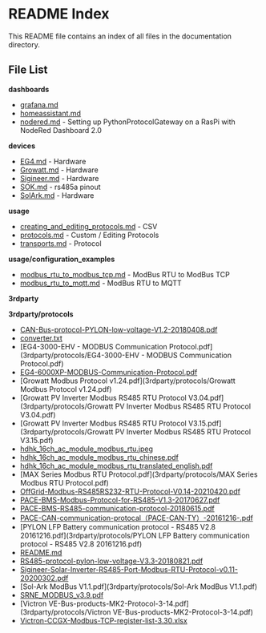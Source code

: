 # README Index

This README file contains an index of all files in the documentation directory.

## File List

**dashboards**


- [grafana.md](dashboards/grafana.md)
- [homeassistant.md](dashboards/homeassistant.md)
- [nodered.md](dashboards/nodered.md) -  Setting up PythonProtocolGateway on a RasPi with NodeRed Dashboard 2.0

**devices**


- [EG4.md](devices/EG4.md) -  Hardware
- [Growatt.md](devices/Growatt.md) -  Hardware
- [Sigineer.md](devices/Sigineer.md) -  Hardware
- [SOK.md](devices/SOK.md) -  rs485a pinout 
- [SolArk.md](devices/SolArk.md) -  Hardware

**usage**


- [creating_and_editing_protocols.md](usage/creating_and_editing_protocols.md) -  CSV
- [protocols.md](usage/protocols.md) -  Custom / Editing Protocols
- [transports.md](usage/transports.md) -  Protocol

**usage/configuration_examples**


- [modbus_rtu_to_modbus_tcp.md](usage/configuration_examples/modbus_rtu_to_modbus_tcp.md) -  ModBus RTU to ModBus TCP
- [modbus_rtu_to_mqtt.md](usage/configuration_examples/modbus_rtu_to_mqtt.md) -  ModBus RTU to MQTT

**3rdparty**


**3rdparty/protocols**


- [CAN-Bus-protocol-PYLON-low-voltage-V1.2-20180408.pdf](3rdparty/protocols/CAN-Bus-protocol-PYLON-low-voltage-V1.2-20180408.pdf)
- [converter.txt](3rdparty/protocols/converter.txt)
- [EG4-3000-EHV - MODBUS Communication Protocol.pdf](3rdparty/protocols/EG4-3000-EHV - MODBUS Communication Protocol.pdf)
- [EG4-6000XP-MODBUS-Communication-Protocol.pdf](3rdparty/protocols/EG4-6000XP-MODBUS-Communication-Protocol.pdf)
- [Growatt Modbus Protocol v1.24.pdf](3rdparty/protocols/Growatt Modbus Protocol v1.24.pdf)
- [Growatt PV Inverter Modbus RS485 RTU Protocol V3.04.pdf](3rdparty/protocols/Growatt PV Inverter Modbus RS485 RTU Protocol V3.04.pdf)
- [Growatt PV Inverter Modbus RS485 RTU Protocol V3.15.pdf](3rdparty/protocols/Growatt PV Inverter Modbus RS485 RTU Protocol V3.15.pdf)
- [hdhk_16ch_ac_module_modbus_rtu.jpeg](3rdparty/protocols/hdhk_16ch_ac_module_modbus_rtu.jpeg)
- [hdhk_16ch_ac_module_modbus_rtu_chinese.pdf](3rdparty/protocols/hdhk_16ch_ac_module_modbus_rtu_chinese.pdf)
- [hdhk_16ch_ac_module_modbus_rtu_translated_english.pdf](3rdparty/protocols/hdhk_16ch_ac_module_modbus_rtu_translated_english.pdf)
- [MAX Series Modbus RTU Protocol.pdf](3rdparty/protocols/MAX Series Modbus RTU Protocol.pdf)
- [OffGrid-Modbus-RS485RS232-RTU-Protocol-V0.14-20210420.pdf](3rdparty/protocols/OffGrid-Modbus-RS485RS232-RTU-Protocol-V0.14-20210420.pdf)
- [PACE-BMS-Modbus-Protocol-for-RS485-V1.3-20170627.pdf](3rdparty/protocols/PACE-BMS-Modbus-Protocol-for-RS485-V1.3-20170627.pdf)
- [PACE-BMS-RS485-communication-protocol-20180615.pdf](3rdparty/protocols/PACE-BMS-RS485-communication-protocol-20180615.pdf)
- [PACE-CAN-communication-protocal（PACE-CAN-TY）-20161216-.pdf](3rdparty/protocols/PACE-CAN-communication-protocal（PACE-CAN-TY）-20161216-.pdf)
- [PYLON LFP Battery communication protocol - RS485 V2.8 20161216.pdf](3rdparty/protocols/PYLON LFP Battery communication protocol - RS485 V2.8 20161216.pdf)
- [README.md](3rdparty/protocols/README.md)
- [RS485-protocol-pylon-low-voltage-V3.3-20180821.pdf](3rdparty/protocols/RS485-protocol-pylon-low-voltage-V3.3-20180821.pdf)
- [Sigineer-Solar-Inverter-RS485-Port-Modbus-RTU-Protocol-v0.11-20200302.pdf](3rdparty/protocols/Sigineer-Solar-Inverter-RS485-Port-Modbus-RTU-Protocol-v0.11-20200302.pdf)
- [Sol-Ark ModBus V1.1.pdf](3rdparty/protocols/Sol-Ark ModBus V1.1.pdf)
- [SRNE_MODBUS_v3.9.pdf](3rdparty/protocols/SRNE_MODBUS_v3.9.pdf)
- [Victron VE-Bus-products-MK2-Protocol-3-14.pdf](3rdparty/protocols/Victron VE-Bus-products-MK2-Protocol-3-14.pdf)
- [Victron-CCGX-Modbus-TCP-register-list-3.30.xlsx](3rdparty/protocols/Victron-CCGX-Modbus-TCP-register-list-3.30.xlsx)

